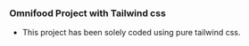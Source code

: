 ### Omnifood Project with Tailwind css

- This project has been solely coded using pure tailwind css.
